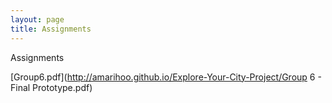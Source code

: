 ```yaml
---
layout: page
title: Assignments
---
```


Assignments

[Group6.pdf](http://amarihoo.github.io/Explore-Your-City-Project/Group 6 - Final Prototype.pdf)

        
      
 
        
      
